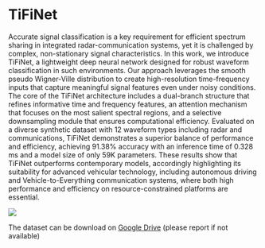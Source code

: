 # TiFiNet
Accurate signal classification is a key requirement for efficient spectrum sharing in integrated radar-communication systems, yet it is challenged by complex, non-stationary signal characteristics. In this work, we introduce TiFiNet, a lightweight deep neural network designed for robust waveform classification in such environments. Our approach leverages the smooth pseudo Wigner-Ville distribution to create high-resolution time-frequency inputs that capture meaningful signal features even under noisy conditions. The core of the TiFiNet architecture includes a dual-branch structure that refines informative time and frequency features, an attention mechanism that focuses on the most salient spectral regions, and a selective downsampling module that ensures computational efficiency. Evaluated on a diverse synthetic dataset with $12$ waveform types including radar and communications, TiFiNet demonstrates a superior balance of performance and efficiency, achieving $91.38\%$ accuracy with an inference time of $0.328$ ms and a model size of only $59$K parameters. These results show that     TiFiNet outperforms contemporary models, accordingly highlighting its suitability for advanced vehicular technology, including autonomous driving and Vehicle-to-Everything communication systems, where both high performance and efficiency on resource-constrained platforms are essential.

![](https://github.com/DatChanThanh/TiFiNet/blob/c67d23808aa366ea217d679c75a1f493b4c40dfd/architecture.png)

The dataset can be download on [Google Drive](https://drive.google.com/drive/u/1/folders/14DWPcBVMQ7CrNo13gEoDppv6Rn0Ze0c3) (please report if not available)

